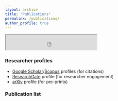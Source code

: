 ```yaml
---
layout: archive
title: "Publications"
permalink: /publications/
author_profile: true
---
```


<style type="text/css">
    
.bibbase_note {
    color: red;
    font-weight: bold;
}

.note {
    color: green;
    font-style: italic;
}

.groupby_dropdown {
  display: none;
}

</style>

<iframe height="50" src="https://api.elsevier.com/content/author?author_id=55537035800&apiKey=81b027ac5f3ae6659a995219404f4544"></iframe> 

### Researcher profiles
- [Google Scholar](https://scholar.google.com/citations?user=4yzonSsAAAAJ&hl)/[Scopus](https://www.scopus.com/authid/detail.uri?authorId=55537035800) profiles (for citations)
- [ResearchGate](https://www.researchgate.net/profile/Murilo_Marinho) profile (for researcher engagement)
- [arXiv](https://arxiv.org/search/cs?searchtype=author&query=Marinho%2C+M+M) profile (for pre-prints)

### Publication list
<script src="https://bibbase.org/show?bib=mmmarinho.github.io%2Ffiles%2Fmurilomarinho.bib&jsonp=1&group0=custom_type&css=mmmarinho.github.io/_sass/_bibbase.css&folding=1&nocache=1"></script> 
